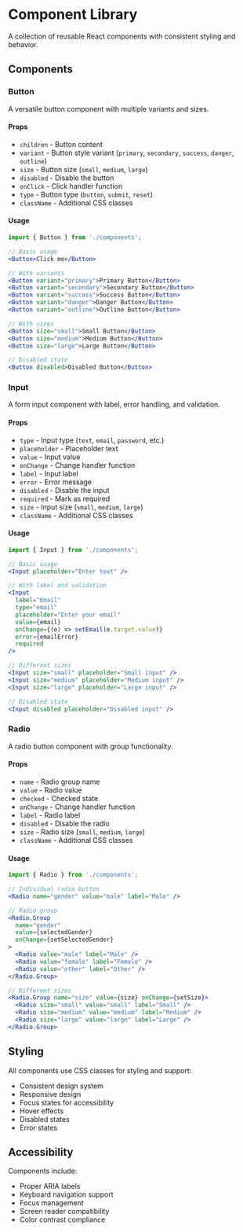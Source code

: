# Component Library

A collection of reusable React components with consistent styling and behavior.

## Components

### Button

A versatile button component with multiple variants and sizes.

#### Props

- `children` - Button content
- `variant` - Button style variant (`primary`, `secondary`, `success`, `danger`, `outline`)
- `size` - Button size (`small`, `medium`, `large`)
- `disabled` - Disable the button
- `onClick` - Click handler function
- `type` - Button type (`button`, `submit`, `reset`)
- `className` - Additional CSS classes

#### Usage

```jsx
import { Button } from './components';

// Basic usage
<Button>Click me</Button>

// With variants
<Button variant="primary">Primary Button</Button>
<Button variant="secondary">Secondary Button</Button>
<Button variant="success">Success Button</Button>
<Button variant="danger">Danger Button</Button>
<Button variant="outline">Outline Button</Button>

// With sizes
<Button size="small">Small Button</Button>
<Button size="medium">Medium Button</Button>
<Button size="large">Large Button</Button>

// Disabled state
<Button disabled>Disabled Button</Button>
```

### Input

A form input component with label, error handling, and validation.

#### Props

- `type` - Input type (`text`, `email`, `password`, etc.)
- `placeholder` - Placeholder text
- `value` - Input value
- `onChange` - Change handler function
- `label` - Input label
- `error` - Error message
- `disabled` - Disable the input
- `required` - Mark as required
- `size` - Input size (`small`, `medium`, `large`)
- `className` - Additional CSS classes

#### Usage

```jsx
import { Input } from './components';

// Basic usage
<Input placeholder="Enter text" />

// With label and validation
<Input
  label="Email"
  type="email"
  placeholder="Enter your email"
  value={email}
  onChange={(e) => setEmail(e.target.value)}
  error={emailError}
  required
/>

// Different sizes
<Input size="small" placeholder="Small input" />
<Input size="medium" placeholder="Medium input" />
<Input size="large" placeholder="Large input" />

// Disabled state
<Input disabled placeholder="Disabled input" />
```

### Radio

A radio button component with group functionality.

#### Props

- `name` - Radio group name
- `value` - Radio value
- `checked` - Checked state
- `onChange` - Change handler function
- `label` - Radio label
- `disabled` - Disable the radio
- `size` - Radio size (`small`, `medium`, `large`)
- `className` - Additional CSS classes

#### Usage

```jsx
import { Radio } from './components';

// Individual radio button
<Radio name="gender" value="male" label="Male" />

// Radio group
<Radio.Group
  name="gender"
  value={selectedGender}
  onChange={setSelectedGender}
>
  <Radio value="male" label="Male" />
  <Radio value="female" label="Female" />
  <Radio value="other" label="Other" />
</Radio.Group>

// Different sizes
<Radio.Group name="size" value={size} onChange={setSize}>
  <Radio size="small" value="small" label="Small" />
  <Radio size="medium" value="medium" label="Medium" />
  <Radio size="large" value="large" label="Large" />
</Radio.Group>
```

## Styling

All components use CSS classes for styling and support:
- Consistent design system
- Responsive design
- Focus states for accessibility
- Hover effects
- Disabled states
- Error states

## Accessibility

Components include:
- Proper ARIA labels
- Keyboard navigation support
- Focus management
- Screen reader compatibility
- Color contrast compliance

